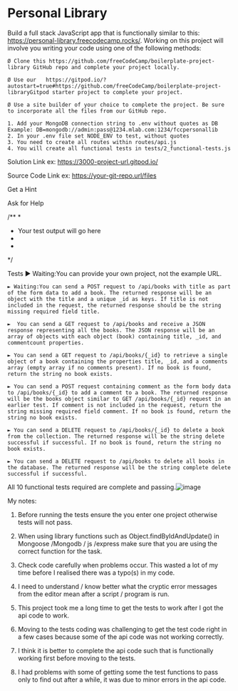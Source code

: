 # Personal Library

Build a full stack JavaScript app that is functionally similar to this: https://personal-library.freecodecamp.rocks/. Working on this project will involve you writing your code using one of the following methods:

	Ø Clone this https://github.com/freeCodeCamp/boilerplate-project-library GitHub repo and complete your project locally.

	Ø Use our   https://gitpod.io/?autostart=true#https://github.com/freeCodeCamp/boilerplate-project-libraryGitpod starter project to complete your project.

	Ø Use a site builder of your choice to complete the project. Be sure to incorporate all the files from our GitHub repo.

	1. Add your MongoDB connection string to .env without quotes as DB Example: DB=mongodb://admin:pass@1234.mlab.com:1234/fccpersonallib
	2. In your .env file set NODE_ENV to test, without quotes
	3. You need to create all routes within routes/api.js
	4. You will create all functional tests in tests/2_functional-tests.js

Solution Link
ex: https://3000-project-url.gitpod.io/

Source Code Link
ex: https://your-git-repo.url/files

Get a Hint

Ask for Help

/**
*
* Your test output will go here
*
*
*/


Tests
	► Waiting:You can provide your own project, not the example URL.

	► Waiting:You can send a POST request to /api/books with title as part of the form data to add a book. The returned response will be an object with the title and a unique _id as keys. If title is not included in the request, the returned response should be the string missing required field title.

	►  You can send a GET request to /api/books and receive a JSON response representing all the books. The JSON response will be an array of objects with each object (book) containing title, _id, and commentcount properties.

	► You can send a GET request to /api/books/{_id} to retrieve a single object of a book containing the properties title, _id, and a comments array (empty array if no comments present). If no book is found, return the string no book exists.

	► You can send a POST request containing comment as the form body data to /api/books/{_id} to add a comment to a book. The returned response will be the books object similar to GET /api/books/{_id} request in an earlier test. If comment is not included in the request, return the string missing required field comment. If no book is found, return the string no book exists.

	► You can send a DELETE request to /api/books/{_id} to delete a book from the collection. The returned response will be the string delete successful if successful. If no book is found, return the string no book exists.

	► You can send a DELETE request to /api/books to delete all books in the database. The returned response will be the string complete delete successful if successful.


All 10 functional tests required are complete and passing.![image](https://github.com/PetrosaMan/personal-library/assets/61965099/fed0254e-2d52-4365-b712-07af94c6c51a)


My notes:
1) Before running the tests  ensure the you enter one project otherwise tests will not pass.
   
2) When using library functions such as Object.findByIdAndUpdate() in Mongoose /Mongodb / js /express make sure that you are using the correct function for the task.

3) Check code carefully when problems occur.
   This wasted a lot of my time before I realised there was a typo(s) in my code.

4) I need to understand / know better what the cryptic
   error messages from the editor mean after a script / program is run.

5) This project took me a long time to get the tests to work after I got the api code to work.
   
6) Moving to the tests coding was challenging to get the test code right in a few cases because some of the api code was not working correctly.
   
7) I think it is better to complete the api code such that is functionally working first before moving to the tests.
   
8) I had problems with some of getting some the test functions to pass only to find out after a while, it was due to minor errors in the api code.
